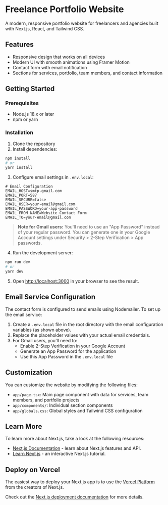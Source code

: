 # Freelance Portfolio Website

A modern, responsive portfolio website for freelancers and agencies built with Next.js, React, and Tailwind CSS.

## Features

- Responsive design that works on all devices
- Modern UI with smooth animations using Framer Motion
- Contact form with email notification
- Sections for services, portfolio, team members, and contact information

## Getting Started

### Prerequisites

- Node.js 18.x or later
- npm or yarn

### Installation

1. Clone the repository
2. Install dependencies:

```bash
npm install
# or
yarn install
```

3. Configure email settings in `.env.local`:

```
# Email Configuration
EMAIL_HOST=smtp.gmail.com
EMAIL_PORT=587
EMAIL_SECURE=false
EMAIL_USER=your-email@gmail.com
EMAIL_PASSWORD=your-app-password
EMAIL_FROM_NAME=Website Contact Form
EMAIL_TO=your-email@gmail.com
```

> **Note for Gmail users:** You'll need to use an "App Password" instead of your regular password. You can generate one in your Google Account settings under Security > 2-Step Verification > App passwords.

4. Run the development server:

```bash
npm run dev
# or
yarn dev
```

5. Open [http://localhost:3000](http://localhost:3000) in your browser to see the result.

## Email Service Configuration

The contact form is configured to send emails using Nodemailer. To set up the email service:

1. Create a `.env.local` file in the root directory with the email configuration variables (as shown above).
2. Replace the placeholder values with your actual email credentials.
3. For Gmail users, you'll need to:
   - Enable 2-Step Verification in your Google Account
   - Generate an App Password for the application
   - Use this App Password in the `.env.local` file

## Customization

You can customize the website by modifying the following files:

- `app/page.tsx`: Main page component with data for services, team members, and portfolio projects
- `app/components/`: Individual section components
- `app/globals.css`: Global styles and Tailwind CSS configuration

## Learn More

To learn more about Next.js, take a look at the following resources:

- [Next.js Documentation](https://nextjs.org/docs) - learn about Next.js features and API.
- [Learn Next.js](https://nextjs.org/learn) - an interactive Next.js tutorial.

## Deploy on Vercel

The easiest way to deploy your Next.js app is to use the [Vercel Platform](https://vercel.com/new?utm_medium=default-template&filter=next.js&utm_source=create-next-app&utm_campaign=create-next-app-readme) from the creators of Next.js.

Check out the [Next.js deployment documentation](https://nextjs.org/docs/app/building-your-application/deploying) for more details. 
 